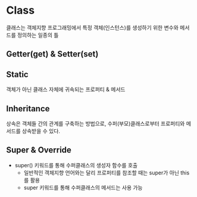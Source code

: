 # Class
클래스는 객체지향 프로그래밍에서 특정 객체(인스턴스)를 생성하기 위한 변수와 메서드를 정의하는 일종의 틀

## Getter(get) & Setter(set)

## Static
객체가 아닌 클래스 자체에 귀속되는 프로퍼티 & 메서드

## Inheritance
상속은 객체들 간의 관계를 구축하는 방법으로, 수퍼(부모)클래스로부터 프로퍼티와 메서드를 상속받을 수 있다.

## Super & Override
- super() 키워드를 통해 수퍼클래스의 생성자 함수를 호출
  - 일반적인 객체지향 언어와는 달리 프로퍼티를 참조할 때는 super가 아닌 this를 활용
  - super 키워드를 통해 수퍼클래스의 메서드는 사용 가능